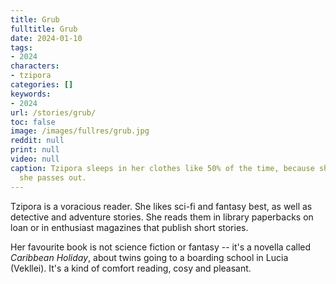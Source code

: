 ```yaml
---
title: Grub
fulltitle: Grub
date: 2024-01-10
tags:
- 2024
characters:
- tzipora
categories: []
keywords:
- 2024
url: /stories/grub/
toc: false
image: /images/fullres/grub.jpg
reddit: null
print: null
video: null
caption: Tzipora sleeps in her clothes like 50% of the time, because she reads until
  she passes out.
---
```

Tzipora is a voracious reader. She likes sci-fi and fantasy best, as well as detective and adventure stories. She reads them in library paperbacks on loan or in enthusiast magazines that publish short stories.

Her favourite book is not science fiction or fantasy -- it's a novella called *Caribbean Holiday*, about twins going to a boarding school in Lucia (Vekllei). It's a kind of comfort reading, cosy and pleasant.
